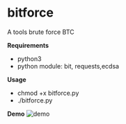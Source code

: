 # bitforce
A tools brute force BTC

**Requirements**
- python3
- python module: bit, requests,ecdsa

**Usage**
- chmod +x bitforce.py
- ./bitforce.py

**Demo**
![demo](http://sv1.upsieutoc.com/2018/02/12/Screenshot_2018-02-12_04-34-38.png)

